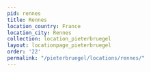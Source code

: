 ```yaml
---
pid: rennes
title: Rennes
location_country: France
location_city: Rennes
collection: location_pieterbruegel
layout: locationpage_pieterbruegel
order: '22'
permalink: "/pieterbruegel/locations/rennes/"
---
```

